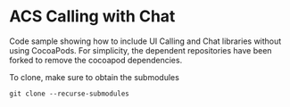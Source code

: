 # ACS Calling with Chat
Code sample showing how to include UI Calling and Chat libraries without using CocoaPods.
For simplicity, the dependent repositories have been forked to remove the cocoapod dependencies.

To clone, make sure to obtain the submodules 

`git clone --recurse-submodules`

